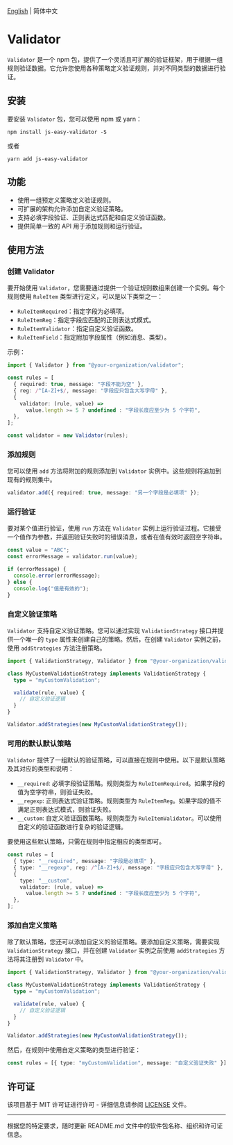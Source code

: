 [English](https://github.com/liliangrong777/easy-validator/blob/main/README.md) | 简体中文

# Validator

`Validator` 是一个 npm 包，提供了一个灵活且可扩展的验证框架，用于根据一组规则验证数据。它允许您使用各种策略定义验证规则，并对不同类型的数据进行验证。

## 安装

要安装 `Validator` 包，您可以使用 npm 或 yarn：

```shell
npm install js-easy-validator -S
```

或者

```shell
yarn add js-easy-validator
```

## 功能

- 使用一组预定义策略定义验证规则。
- 可扩展的架构允许添加自定义验证策略。
- 支持必填字段验证、正则表达式匹配和自定义验证函数。
- 提供简单一致的 API 用于添加规则和运行验证。

## 使用方法

### 创建 Validator

要开始使用 `Validator`，您需要通过提供一个验证规则数组来创建一个实例。每个规则使用 `RuleItem` 类型进行定义，可以是以下类型之一：

- `RuleItemRequired`：指定字段为必填项。
- `RuleItemReg`：指定字段应匹配的正则表达式模式。
- `RuleItemValidator`：指定自定义验证函数。
- `RuleItemField`：指定附加字段属性（例如消息、类型）。

示例：

```typescript
import { Validator } from "@your-organization/validator";

const rules = [
  { required: true, message: "字段不能为空" },
  { reg: /^[A-Z]+$/, message: "字段应只包含大写字母" },
  {
    validator: (rule, value) =>
      value.length >= 5 ? undefined : "字段长度应至少为 5 个字符",
  },
];

const validator = new Validator(rules);
```

### 添加规则

您可以使用 `add` 方法将附加的规则添加到 `Validator` 实例中。这些规则将追加到现有的规则集中。

```typescript
validator.add({ required: true, message: "另一个字段是必填项" });
```

### 运行验证

要对某个值进行验证，使用 `run` 方法在 `Validator` 实例上运行验证过程。它接受一个值作为参数，并返回验证失败时的错误消息，或者在值有效时返回空字符串。

```typescript
const value = "ABC";
const errorMessage = validator.run(value);

if (errorMessage) {
  console.error(errorMessage);
} else {
  console.log("值是有效的");
}
```

### 自定义验证策略

`Validator` 支持自定义验证策略。您可以通过实现 `ValidationStrategy` 接口并提供一个唯一的 `type` 属性来创建自己的策略。然后，在创建 `Validator` 实例之前，使用 `addStrategies` 方法注册策略。

```typescript
import { ValidationStrategy, Validator } from "@your-organization/validator";

class MyCustomValidationStrategy implements ValidationStrategy {
  type = "myCustomValidation";

  validate(rule, value) {
    // 自定义验证逻辑
  }
}

Validator.addStrategies(new MyCustomValidationStrategy());
```

### 可用的默认默认策略

`Validator` 提供了一组默认的验证策略，可以直接在规则中使用。以下是默认策略及其对应的类型和说明：

- `__required`: 必填字段验证策略。规则类型为 `RuleItemRequired`。如果字段的值为空字符串，则验证失败。
- `__regexp`: 正则表达式验证策略。规则类型为 `RuleItemReg`。如果字段的值不满足正则表达式模式，则验证失败。
- `__custom`: 自定义验证函数策略。规则类型为 `RuleItemValidator`。可以使用自定义的验证函数进行复杂的验证逻辑。

要使用这些默认策略，只需在规则中指定相应的类型即可。

```typescript
const rules = [
  { type: "__required", message: "字段是必填项" },
  { type: "__regexp", reg: /^[A-Z]+$/, message: "字段应只包含大写字母" },
  {
    type: "__custom",
    validator: (rule, value) =>
      value.length >= 5 ? undefined : "字段长度应至少为 5 个字符",
  },
];
```

### 添加自定义策略

除了默认策略，您还可以添加自定义的验证策略。要添加自定义策略，需要实现 `ValidationStrategy` 接口，并在创建 `Validator` 实例之前使用 `addStrategies` 方法将其注册到 `Validator` 中。

```typescript
import { ValidationStrategy, Validator } from "@your-organization/validator";

class MyCustomValidationStrategy implements ValidationStrategy {
  type = "myCustomValidation";

  validate(rule, value) {
    // 自定义验证逻辑
  }
}

Validator.addStrategies(new MyCustomValidationStrategy());
```

然后，在规则中使用自定义策略的类型进行验证：

```typescript
const rules = [{ type: "myCustomValidation", message: "自定义验证失败" }];
```

## 许可证

该项目基于 MIT 许可证进行许可 - 详细信息请参阅 [LICENSE](LICENSE) 文件。

---

根据您的特定要求，随时更新 README.md 文件中的软件包名称、组织和许可证信息。
